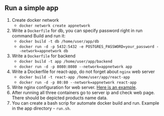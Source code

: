 ## Run a simple app

1. Create docker network
   - `docker network create appnetwork`
2. Write a `Dockerfile` for db, you can specify password right in run command
   Build and run it:
   - `docker build -t db /home/user/app/db`
   - `docker run -d -p 5432:5432 -e POSTGRES_PASSWORD=your_password --network=appnetwork db`
3. Write a `Dockerfile` for backend
    - `docker build -t app /home/user/app/backend`
    - `docker run -d -p 8080:8080 --network=appnetwork app`
4. Write a Dockerfile for react-app, do not forget about `nginx` web server
    - `docker build -t react-app /home/user/app/react-app`
    - `docker run -d -p 80:80 --network=appnetwork react-app`
5. Write nginx configuration for web server. [Here is an example](https://github.com/exzvor/freedevopsworkspace/blob/main/app/react-app/nginx.conf).
6. After running all three containers go to server ip and check web page. There should be depicted products name data.
7. You can create a bash scrip for automate docker build and run. Example in the app directory - `run.sh`.